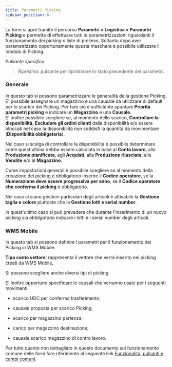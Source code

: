 ```yaml
---
title: Parametri Picking
sidebar_position: 6
---
```


La form si apre tramite il percorso **Parametri > Logistica > Parametri Picking** e permette di effettuare tutti le parametrizzazioni riguardanti il funzionamento dei picking o liste di prelievo. Soltanto dopo aver parametrizzato opportunamente questa maschera è possibile utilizzare il modulo di Picking.

*Pulsante specifico*  
> *Ripristina*: pulsante per ripristinare lo stato precedente dei parametri.

### Generale

In questo tab si possono parametrizzare le generalità della gestione Picking. E' possibile assegnare un magazzino e una causale da utilizzare di default per lo scarico dei Picking. Per fare ciò è sufficiente spuntare **Priorità parametri picking** e indicare un **Magazzino** e una **Causale**.  
E' inoltre possibile scegliere se, al momento dello scarico, **Controllare la disponibilità**, **Escludere gli ordini clienti** dalla disponibilità e/o essere bloccati nel caso la disponibilità non soddisfi la quantità da movimentare (**Disponibilità obbligatoria**).

Nel caso si scelga di controllare la disponibilità è possibile determinare come quest'ultima debba essere calcolata in base al **Conto lavoro**, alla **Produzione pianificata**, agli **Acquisti**, alla **Produzione rilasciata**, alle **Vendite** e/o al **Magazzino**.

Come impostazioni generali è possibile scegliere se al momento della creazione del picking è obbligatorio inserire il **Codice operatore**, se la **Numerazione deve essere progressiva per anno**, se il **Codice operatore che conferma il picking** è obbligatorio.

Nel caso ci siano gestioni particolari degli articoli è attivabile la **Gestione taglia e colore** piuttosto che la **Gestione lotti e serial number**.

In quest'ultimo caso si può prevedere che durante l'inserimento di un nuovo picking sia *obbligatorio* indicare i lotti e i serial number degli articoli.

### WMS Mobile

In questo tab si possono definire i parametri per il funzionamento dei Picking in WMS Mobile.

**Tipo conto vettore**: rappresenta il vettore che verrà inserito nei picking creati da WMS Mobile,  

Si possono scegliere anche diversi tipi di picking. 

E' inoltre opportuno specificare le causali che verranno usate per i seguenti movimenti:

- scarico UDC per conferma trasferimento;

- causale proposta per scarico Picking;

- scarico per magazzino partenza;

- carico per magazzino destinazione;

- causale scarico magazzino di contro lavoro.

Per tutto quanto non dettagliato in questo documento sul funzionamento comune delle form fare riferimento al seguente link [Funzionalità, pulsanti e campi comuni](/docs/guide/common).